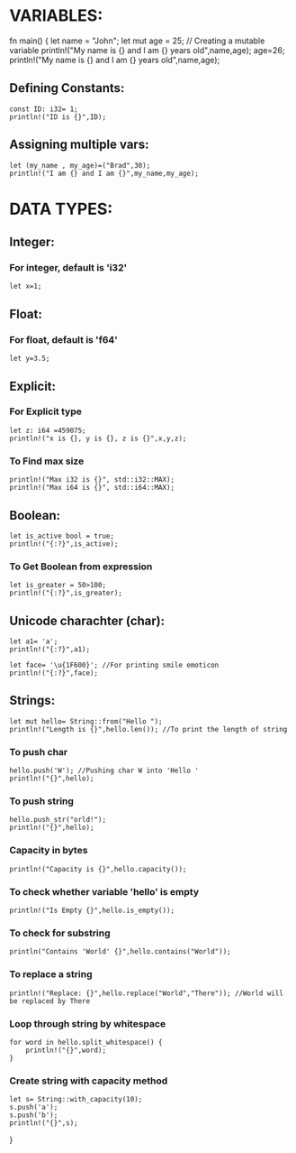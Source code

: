 # VARIABLES:

fn main() {
    let name = "John";
    let mut age = 25; // Creating a mutable variable
    println!("My name is {} and I am {} years old",name,age);
    age=26;
    println!("My name is {} and I am {} years old",name,age);

## Defining Constants:
    const ID: i32= 1;  
    println!("ID is {}",ID);

## Assigning multiple vars:
    let (my_name , my_age)=("Brad",30);
    println!("I am {} and I am {}",my_name,my_age);



# DATA TYPES:


## Integer:
### For integer, default is 'i32'
    let x=1;

## Float:
### For float, default is 'f64'
    let y=3.5;

## Explicit: 
### For Explicit type
    let z: i64 =459075;
    println!("x is {}, y is {}, z is {}",x,y,z);

### To Find max size
    println!("Max i32 is {}", std::i32::MAX);
    println!("Max i64 is {}", std::i64::MAX);

## Boolean:

    let is_active bool = true;
    println!("{:?}",is_active);

### To Get Boolean from expression
    let is_greater = 50>100;
    println!("{:?}",is_greater);


## Unicode charachter (char):

    let a1= 'a';
    println!("{:?}",a1);

    let face= '\u{1F600}'; //For printing smile emoticon
    println!("{:?}",face); 


## Strings:

    let mut hello= String::from("Hello ");
    println!("Length is {}",hello.len()); //To print the length of string

### To push char
    hello.push('W'); //Pushing char W into 'Hello '
    println!("{}",hello);
    
### To push string
    hello.push_str("orld!");
    println!("{}",hello);

### Capacity in bytes
    println!("Capacity is {}",hello.capacity());

### To check whether variable 'hello' is empty
    println!("Is Empty {}",hello.is_empty());

### To check for substring
    println("Contains 'World' {}",hello.contains("World"));

### To replace a string
    println!("Replace: {}",hello.replace("World","There")); //World will be replaced by There

### Loop through string by whitespace
    for word in hello.split_whitespace() {
        println!("{}",word);
    }

### Create string with capacity method
    let s= String::with_capacity(10);
    s.push('a');
    s.push('b');
    println!("{}",s);


}
